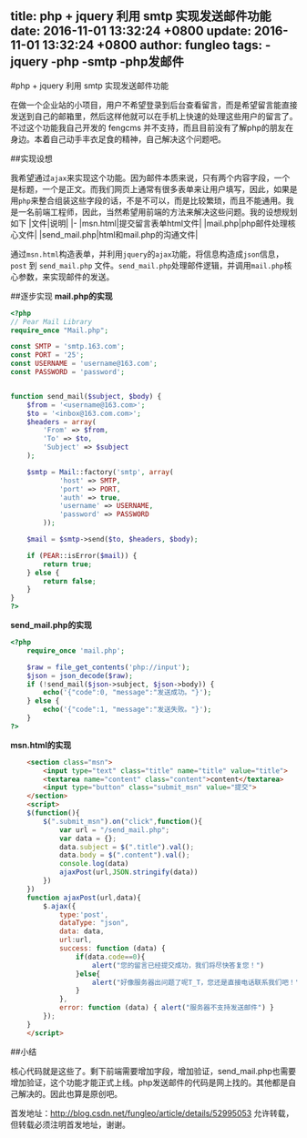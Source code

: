 title: php + jquery 利用 smtp 实现发送邮件功能
date: 2016-11-01 13:32:24 +0800
update: 2016-11-01 13:32:24 +0800
author: fungleo
tags:
    -jquery
    -php
    -smtp
    -php发邮件
---

#php + jquery 利用 smtp 实现发送邮件功能

在做一个企业站的小项目，用户不希望登录到后台查看留言，而是希望留言能直接发送到自己的邮箱里，然后这样他就可以在手机上快速的处理这些用户的留言了。不过这个功能我自己开发的 fengcms 并不支持，而且目前没有了解php的朋友在身边。本着自己动手丰衣足食的精神，自己解决这个问题吧。

##实现设想

我希望通过`ajax`来实现这个功能。因为邮件本质来说，只有两个内容字段，一个是标题，一个是正文。而我们网页上通常有很多表单来让用户填写，因此，如果是用`php`来整合组装这些字段的话，不是不可以，而是比较繁琐，而且不能通用。我是一名前端工程师，因此，当然希望用前端的方法来解决这些问题。我的设想规划如下
|文件|说明|
|-
|msn.html|提交留言表单html文件|
|mail.php|php邮件处理核心文件|
|send_mail.php|html和mail.php的沟通文件|

通过`msn.html`构造表单，并利用`jquery`的`ajax`功能，将信息构造成`json`信息，`post` 到 `send_mail.php` 文件。`send_mail.php`处理邮件逻辑，并调用`mail.php`核心参数，来实现邮件的发送。

##逐步实现
**mail.php的实现**
```php
<?php
// Pear Mail Library
require_once "Mail.php";

const SMTP = 'smtp.163.com';
const PORT = '25';
const USERNAME = 'username@163.com';
const PASSWORD = 'password';


function send_mail($subject, $body) {
    $from = '<username@163.com>';
    $to = '<inbox@163.com.com>';
    $headers = array(
        'From' => $from,
        'To' => $to,
        'Subject' => $subject
    );

    $smtp = Mail::factory('smtp', array(
            'host' => SMTP,
            'port' => PORT,
            'auth' => true,
            'username' => USERNAME,
            'password' => PASSWORD
        ));

    $mail = $smtp->send($to, $headers, $body);

    if (PEAR::isError($mail)) {
        return true;
    } else {
        return false;
    }
}
?>
```
**send_mail.php的实现**
```php
<?php
    require_once 'mail.php';

    $raw = file_get_contents('php://input');
    $json = json_decode($raw);
    if (!send_mail($json->subject, $json->body)) {
        echo('{"code":0, "message":"发送成功。"}');
    } else {
        echo('{"code":1, "message":"发送失败。"}');
    }
?>
```
**msn.html的实现**
```html
	<section class="msn">
		<input type="text" class="title" name="title" value="title">
		<textarea name="content" class="content">content</textarea>
		<input type="button" class="submit_msn" value="提交">
	</section>
	<script>
	$(function(){
		$(".submit_msn").on("click",function(){
			var url = "/send_mail.php";
			var data = {};
			data.subject = $(".title").val();
			data.body = $(".content").val();
			console.log(data)
			ajaxPost(url,JSON.stringify(data))
		})
	})
	function ajaxPost(url,data){
		$.ajax({
			type:'post',
			dataType: "json",
			data: data,
			url:url,
			success: function (data) {
	            if(data.code==0){
	                alert("您的留言已经提交成功，我们将尽快答复您！")
	            }else{
	                alert("好像服务器出问题了呢T_T，您还是直接电话联系我们吧！")
	            }
	        },
			error: function (data) { alert("服务器不支持发送邮件") }
		});
	}
	</script>
```
##小结

核心代码就是这些了。剩下前端需要增加字段，增加验证，send_mail.php也需要增加验证，这个功能才能正式上线。php发送邮件的代码是网上找的。其他都是自己解决的。因此也算是原创吧。

首发地址：http://blog.csdn.net/fungleo/article/details/52995053 允许转载，但转载必须注明首发地址，谢谢。